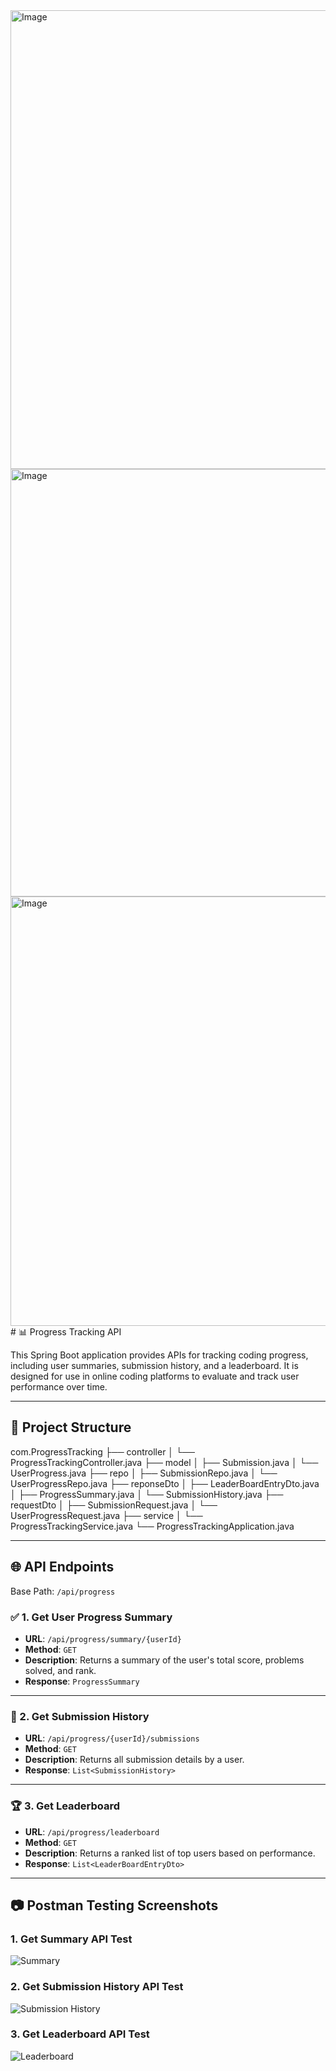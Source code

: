 <img width="885" height="734" alt="Image" src="" />
<img width="853" height="684" alt="Image" src="" />
<img width="854" height="687" alt="Image" src="" />
# 📊 Progress Tracking API

This Spring Boot application provides APIs for tracking coding progress, including user summaries, submission history, and a leaderboard. It is designed for use in online coding platforms to evaluate and track user performance over time.

---

## 📁 Project Structure
com.ProgressTracking
├── controller
│   └── ProgressTrackingController.java
├── model
│   ├── Submission.java
│   └── UserProgress.java
├── repo
│   ├── SubmissionRepo.java
│   └── UserProgressRepo.java
├── reponseDto
│   ├── LeaderBoardEntryDto.java
│   ├── ProgressSummary.java
│   └── SubmissionHistory.java
├── requestDto
│   ├── SubmissionRequest.java
│   └── UserProgressRequest.java
├── service
│   └── ProgressTrackingService.java
└── ProgressTrackingApplication.java

---

## 🌐 API Endpoints

Base Path: `/api/progress`

### ✅ 1. Get User Progress Summary

- **URL**: `/api/progress/summary/{userId}`
- **Method**: `GET`
- **Description**: Returns a summary of the user's total score, problems solved, and rank.
- **Response**: `ProgressSummary`

---

### 📜 2. Get Submission History

- **URL**: `/api/progress/{userId}/submissions`
- **Method**: `GET`
- **Description**: Returns all submission details by a user.
- **Response**: `List<SubmissionHistory>`

---

### 🏆 3. Get Leaderboard

- **URL**: `/api/progress/leaderboard`
- **Method**: `GET`
- **Description**: Returns a ranked list of top users based on performance.
- **Response**: `List<LeaderBoardEntryDto>`

---

## 📷 Postman Testing Screenshots

### 1. Get Summary API Test
![Summary](https://github.com/user-attachments/assets/3e848c32-2eca-4cc0-a1c9-6eb5c1d4721f)

### 2. Get Submission History API Test
![Submission History]((https://github.com/user-attachments/assets/1146eff7-fa5c-4563-8853-b78af3e98122))

### 3. Get Leaderboard API Test
![Leaderboard](https://github.com/user-attachments/assets/7c3a5409-811c-4483-9716-baac543ce3b7)

